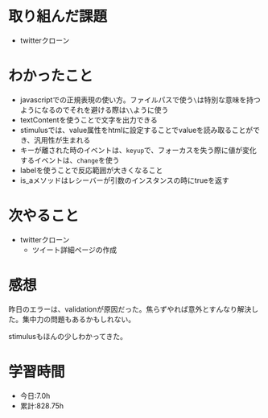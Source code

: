 # 取り組んだ課題
- twitterクローン
# わかったこと
- javascriptでの正規表現の使い方。ファイルパスで使う`\`は特別な意味を持つようになるのでそれを避ける際は`\\`ように使う
- textContentを使うことで文字を出力できる
- stimulusでは、value属性をhtmlに設定することでvalueを読み取ることができ、汎用性が生まれる
- キーが離された時のイベントは、`keyup`で、フォーカスを失う際に値が変化するイベントは、`change`を使う
- labelを使うことで反応範囲が大きくなること
- is_aメソッドはレシーバーが引数のインスタンスの時にtrueを返す
# 次やること
- twitterクローン
  - ツイート詳細ページの作成
# 感想
昨日のエラーは、validationが原因だった。焦らずやれば意外とすんなり解決した。集中力の問題もあるかもしれない。

stimulusもほんの少しわかってきた。
# 学習時間
- 今日:7.0h
- 累計:828.75h